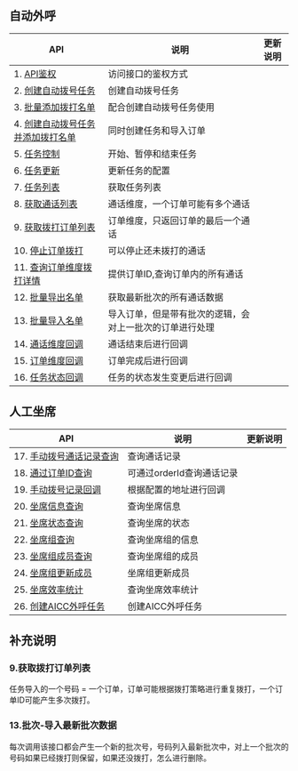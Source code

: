 

## 自动外呼

| API                                                                                      | 说明        | 更新说明 |
| ---------------------------------------------------------------------------------------- | ---------- | -------- |
| 1. [API鉴权](https://github.com/nxtele/http-api-document/wiki/Callbot-API-authorization)                        | 访问接口的鉴权方式 | 
| 2. [创建自动拨号任务](https://github.com/nxtele/http-api-document/wiki/Callbot-API-createTask)               | 创建自动拨号任务 |
| 3. [批量添加拨打名单](https://github.com/nxtele/http-api-document/wiki/Callbot-API-addBatchOrder)               | 配合创建自动拨号任务使用 |
| 4. [创建自动拨号任务并添加拨打名单](https://github.com/nxtele/http-api-document/wiki/Callbot-API-createTaskAndCall) | 同时创建任务和导入订单 |
| 5. [任务控制](https://github.com/nxtele/http-api-document/wiki/Callbot-API-mgrTaskStatus)                       | 开始、暂停和结束任务 |
| 6. [任务更新](https://github.com/nxtele/http-api-document/wiki/Callbot-API-updateTask)                       | 更新任务的配置 |
| 7. [任务列表](https://github.com/nxtele/http-api-document/wiki/Callbot-API-taskList)                       | 获取任务列表 |
| 8. [获取通话列表](https://github.com/nxtele/http-api-document/wiki/Callbot-API-callList)                   | 通话维度，一个订单可能有多个通话 |
| 9. [获取拨打订单列表](https://github.com/nxtele/http-api-document/wiki/Callbot-API-orderList)               | 订单维度，只返回订单的最后一个通话 |
| 10. [停止订单拨打](https://github.com/nxtele/http-api-document/wiki/Callbot-API-stopOrder)                  | 可以停止还未拨打的通话 |
| 11. [查询订单维度拨打详情](https://github.com/nxtele/http-api-document/wiki/Callbot-API-orderDetailList)          | 提供订单ID,查询订单内的所有通话 |
| 12. [批量导出名单](https://github.com/nxtele/http-api-document/wiki/Callbot-API-batchExportCall)         | 获取最新批次的所有通话数据 |
| 13. [批量导入名单](https://github.com/nxtele/http-api-document/wiki/Callbot-API-batchImportCall)         | 导入订单，但是带有批次的逻辑，会对上一批次的订单进行处理 |
| 14. [通话维度回调](https://github.com/nxtele/http-api-document/wiki/Callbot-API-callCallback)                  | 通话结束后进行回调 |
| 15. [订单维度回调](https://github.com/nxtele/http-api-document/wiki/Callbot-API-orderCallback)                  | 订单完成后进行回调 |
| 16. [任务状态回调](https://github.com/nxtele/http-api-document/wiki/Callbot-API-taskCallback)                  | 任务的状态发生变更后进行回调 |

## 人工坐席

| API                                                                                        | 说明                              |  更新说明 |
| ------------------------------------------------------------------------------------------ | -------------------------------- | -------- |
| 17. [手动拨号通话记录查询](https://github.com/nxtele/http-api-document/wiki/NXCC-API-cdrQuery) | 查询通话记录  |
| 18. [通过订单ID查询](https://github.com/nxtele/http-api-document/wiki/NXCC-API-cdrQueryByOrder)       | 可通过orderId查询通话记录  |
| 19. [手动拨号记录回调](https://github.com/nxtele/http-api-document/wiki/NXCC-API-webhook)     | 根据配置的地址进行回调  |
| 20. [坐席信息查询](https://github.com/nxtele/http-api-document/wiki/NXCC-API-agentInfo)         | 查询坐席信息  |
| 21. [坐席状态查询](https://github.com/nxtele/http-api-document/wiki/NXCC-API-agentStatus)         | 查询坐席的状态  |
| 22. [坐席组查询](https://github.com/nxtele/http-api-document/wiki/NXCC-API-groupQuery)           | 查询坐席组的信息  |
| 23. [坐席组成员查询](https://github.com/nxtele/http-api-document/wiki/NXCC-API-queueAgents)       | 查询坐席组的成员  |
| 24. [坐席组更新成员](https://github.com/nxtele/http-api-document/wiki/NXCC-API-queueAgentsUpdate)       | 坐席组更新成员  |
| 25. [坐席效率统计](https://github.com/nxtele/http-api-document/wiki/NXCC-API-agentEfficiencyStatistics)         | 查询坐席效率统计  |
| 26. [创建AICC外呼任务](https://github.com/nxtele/http-api-document/wiki/NXCC-API-createAutoCallTask)     | 创建AICC外呼任务  |

## 补充说明

### 9.获取拨打订单列表 
任务导入的一个号码 = 一个订单，订单可能根据拨打策略进行重复拨打，一个订单ID可能产生多次拨打。

### 13.批次-导入最新批次数据
每次调用该接口都会产生一个新的批次号，号码列入最新批次中，对上一个批次的号码如果已经拨打则保留，如果还没拨打，怎么进行删除。